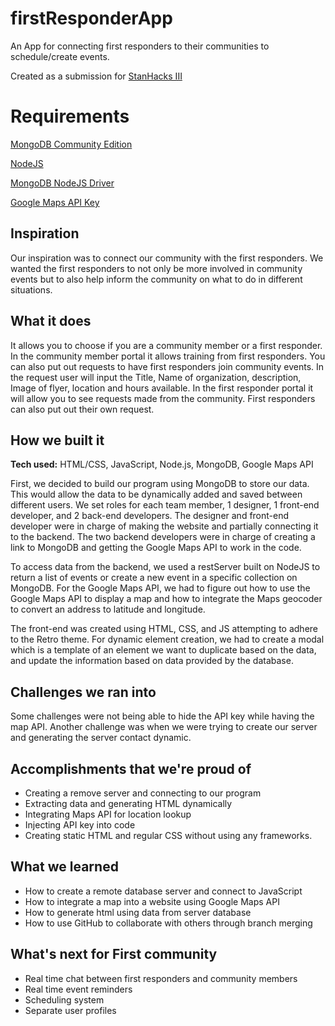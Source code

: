# firstResponderApp

An App for connecting first responders to their communities to schedule/create events.

Created as a submission for [StanHacks III](https://stanhacks-iii.devpost.com/)

# Requirements

[MongoDB Community Edition](https://www.mongodb.com/try/download/community)

[NodeJS](https://nodejs.org/en)

[MongoDB NodeJS Driver](https://www.npmjs.com/package/mongodb)

[Google Maps API Key](https://developers.google.com/maps/documentation/javascript/get-api-key)

## Inspiration

Our inspiration was to connect our community with the first responders. We wanted the first responders to not only be more involved in community events but to also help inform the community on what to do in different situations.

## What it does

It allows you to choose if you are a community member or a first responder. In the community member portal it allows training from first responders. You can also put out requests to have first responders join community events. In the request user will input the Title, Name of organization, description, Image of flyer, location and hours available. In the first responder portal it will allow you to see requests made from the community. First responders can also put out their own request.

## How we built it

**Tech used:** HTML/CSS, JavaScript, Node.js, MongoDB, Google Maps API

First, we decided to build our program using MongoDB to store our data. This would allow the data to be dynamically added and saved between different users. We set roles for each team member, 1 designer, 1 front-end developer, and 2 back-end developers. The designer and front-end developer were in charge of making the website and partially connecting it to the backend. The two backend developers were in charge of creating a link to MongoDB and getting the Google Maps API to work in the code.

To access data from the backend, we used a restServer built on NodeJS to return a list of events or create a new event in a specific collection on MongoDB. For the Google Maps API, we had to figure out how to use the Google Maps API to display a map and how to integrate the Maps geocoder to convert an address to latitude and longitude.

The front-end was created using HTML, CSS, and JS attempting to adhere to the Retro theme. For dynamic element creation, we had to create a modal which is a template of an element we want to duplicate based on the data, and update the information based on data provided by the database.

## Challenges we ran into

Some challenges were not being able to hide the API key while having the map API. Another challenge was when we were trying to create our server and generating the server contact dynamic.

## Accomplishments that we're proud of

- Creating a remove server and connecting to our program
- Extracting data and generating HTML dynamically
- Integrating Maps API for location lookup
- Injecting API key into code
- Creating static HTML and regular CSS without using any frameworks.

## What we learned

- How to create a remote database server and connect to JavaScript
- How to integrate a map into a website using Google Maps API
- How to generate html using data from server database
- How to use GitHub to collaborate with others through branch merging

## What's next for First community

- Real time chat between first responders and community members
- Real time event reminders
- Scheduling system
- Separate user profiles
